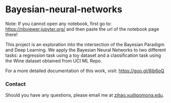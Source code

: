 # Bayesian-neural-networks  
Note: If you cannot open any notebook, first go to: https://nbviewer.jupyter.org/ and then paste the url of the notebook page there!  

This project is an exploration into the intersection of the Bayesian Paradigm and Deep Learning. We apply the Bayesian Neural Networks to two different tasks: a regression task using a toy dataset and a classification task using the Wine dataset obtained from UCI ML Repo.  

For a more detailed documentation of this work, visit: https://goo.gl/8jb6qQ  

### Contact  
Should you have any questions, please email me at zihao.xu@pomona.edu.  

